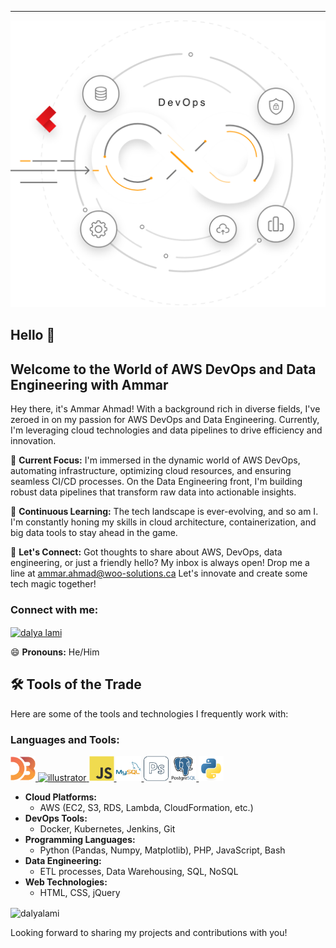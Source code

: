 
---
![DevOps](<images/Picture 1 AI.png>)


## Hello 👋

## Welcome to the World of AWS DevOps and Data Engineering with Ammar

Hey there, it's Ammar Ahmad! With a background rich in diverse fields, I've zeroed in on my passion for AWS DevOps and Data Engineering. Currently, I'm leveraging cloud technologies and data pipelines to drive efficiency and innovation.

🔭 **Current Focus:**
I'm immersed in the dynamic world of AWS DevOps, automating infrastructure, optimizing cloud resources, and ensuring seamless CI/CD processes. On the Data Engineering front, I'm building robust data pipelines that transform raw data into actionable insights.

🌱 **Continuous Learning:**
The tech landscape is ever-evolving, and so am I. I'm constantly honing my skills in cloud architecture, containerization, and big data tools to stay ahead in the game.

🌟 **Let's Connect:**
Got thoughts to share about AWS, DevOps, data engineering, or just a friendly hello? My inbox is always open! Drop me a line at ammar.ahmad@woo-solutions.ca Let's innovate and create some tech magic together!

<h3 align="left">Connect with me:</h3>
<p align="left">
<a href="https://www.linkedin.com/in/ammar-ahmad-butt/" target="blank"><img align="center" src="https://raw.githubusercontent.com/rahuldkjain/github-profile-readme-generator/master/src/images/icons/Social/linked-in-alt.svg" alt="dalya lami" height="30" width="40" /></a>
</p>

😄 **Pronouns:**
He/Him

## 🛠️ Tools of the Trade

Here are some of the tools and technologies I frequently work with:
<h3 align="left">Languages and Tools:</h3>
<p align="left"> <a href="https://d3js.org/" target="_blank" rel="noreferrer"> <img src="https://raw.githubusercontent.com/devicons/devicon/master/icons/d3js/d3js-original.svg" alt="d3js" width="40" height="40"/> </a> <a href="https://www.adobe.com/in/products/illustrator.html" target="_blank" rel="noreferrer"> <img src="https://www.vectorlogo.zone/logos/adobe_illustrator/adobe_illustrator-icon.svg" alt="illustrator" width="40" height="40"/> </a> <a href="https://developer.mozilla.org/en-US/docs/Web/JavaScript" target="_blank" rel="noreferrer"> <img src="https://raw.githubusercontent.com/devicons/devicon/master/icons/javascript/javascript-original.svg" alt="javascript" width="40" height="40"/> </a> <a href="https://www.mysql.com/" target="_blank" rel="noreferrer"> <img src="https://raw.githubusercontent.com/devicons/devicon/master/icons/mysql/mysql-original-wordmark.svg" alt="mysql" width="40" height="40"/> </a> <a href="https://www.photoshop.com/en" target="_blank" rel="noreferrer"> <img src="https://raw.githubusercontent.com/devicons/devicon/master/icons/photoshop/photoshop-line.svg" alt="photoshop" width="40" height="40"/> </a> <a href="https://www.postgresql.org" target="_blank" rel="noreferrer"> <img src="https://raw.githubusercontent.com/devicons/devicon/master/icons/postgresql/postgresql-original-wordmark.svg" alt="postgresql" width="40" height="40"/> </a> <a href="https://www.python.org" target="_blank" rel="noreferrer"> <img src="https://raw.githubusercontent.com/devicons/devicon/master/icons/python/python-original.svg" alt="python" width="40" height="40"/> </a> </p>


- **Cloud Platforms:**
  - AWS (EC2, S3, RDS, Lambda, CloudFormation, etc.)
- **DevOps Tools:**
  - Docker, Kubernetes, Jenkins, Git
- **Programming Languages:**
  - Python (Pandas, Numpy, Matplotlib), PHP, JavaScript, Bash 
- **Data Engineering:**
  - ETL processes, Data Warehousing, SQL, NoSQL
- **Web Technologies:**
  - HTML, CSS, jQuery

<p><img align="center" src="https://github-readme-stats.vercel.app/api/top-langs?username=dalyalami&show_icons=true&locale=en&layout=compact" alt="dalyalami" /></p>

Looking forward to sharing my projects and contributions with you!